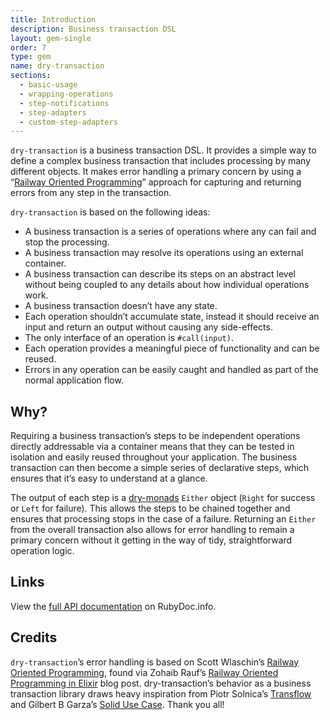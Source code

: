 ```yaml
---
title: Introduction
description: Business transaction DSL
layout: gem-single
order: 7
type: gem
name: dry-transaction
sections:
  - basic-usage
  - wrapping-operations
  - step-notifications
  - step-adapters
  - custom-step-adapters
---
```


`dry-transaction` is a business transaction DSL. It provides a simple way to define a complex business transaction that includes processing by many different objects. It makes error handling a primary concern by using a “[Railway Oriented Programming](http://fsharpforfunandprofit.com/rop/)” approach for capturing and returning errors from any step in the transaction.

`dry-transaction` is based on the following ideas:

* A business transaction is a series of operations where any can fail and stop the processing.
* A business transaction may resolve its operations using an external container.
* A business transaction can describe its steps on an abstract level without being coupled to any details about how individual operations work.
* A business transaction doesn’t have any state.
* Each operation shouldn’t accumulate state, instead it should receive an input and return an output without causing any side-effects.
* The only interface of an operation is `#call(input)`.
* Each operation provides a meaningful piece of functionality and can be reused.
* Errors in any operation can be easily caught and handled as part of the normal application flow.

## Why?

Requiring a business transaction’s steps to be independent operations directly addressable via a container means that they can be tested in isolation and easily reused throughout your application. The business transaction can then become a simple series of declarative steps, which ensures that it’s easy to understand at a glance.

The output of each step is a [dry-monads](https://github.com/dry-rb/dry-monads) `Either` object (`Right` for success or `Left` for failure). This allows the steps to be chained together and ensures that processing stops in the case of a failure. Returning an `Either` from the overall transaction also allows for error handling to remain a primary concern without it getting in the way of tidy, straightforward operation logic.

## Links

View the [full API documentation](http://www.rubydoc.info/github/dry-rb/dry-transaction) on RubyDoc.info.

## Credits

`dry-transaction`’s error handling is based on Scott Wlaschin’s [Railway Oriented Programming](http://fsharpforfunandprofit.com/rop/), found via Zohaib Rauf’s [Railway Oriented Programming in Elixir](http://zohaib.me/railway-programming-pattern-in-elixir/) blog post. dry-transaction’s behavior as a business transaction library draws heavy inspiration from Piotr Solnica’s [Transflow](https://github.com/solnic/transflow) and Gilbert B Garza’s [Solid Use Case](https://github.com/mindeavor/solid_use_case). Thank you all!
